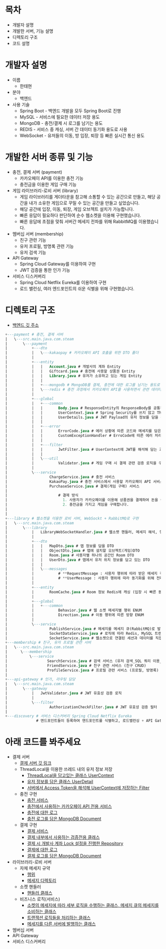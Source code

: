 # 목차
- 개발자 설명
- 개발한 서버, 기능 설명
- 디렉토리 구조
- 코드 설명
# 개발자 설명
- 이름
  - 한태현
- 분야
  - 백엔드
- 사용 기술
  - Spring Boot - 백엔드 개발을 모두 Spring Boot로 진행
  - MySQL - 서비스에 필요한 데이터 저장 용도
  - MongoDB - 충전/결제 시 로그를 남기는 용도
  - REDIS - 서비스 중 캐싱, 서버 간 데이터 동기화 용도로 사용
  - WebSocket - 유저들의 이동, 방 입장, 퇴장 등 빠른 실시간 통신 용도
# 개발한 서버 종류 및 기능
  - 충전, 결제 서버 (payment)
    - 카카오페이 API를 이용한 충전 기능
    - 충전금을 이용한 게임 구매 기능
  - 게임 라이브러리-로비 서버 (library)
    - 게임 라이브러리를 게더타운을 참고해 소통할 수 있는 공간으로 만들고, 해당 공간을 내가 소유한 게임으로 꾸밀 수 있는 공간을 만들고 싶었습니다.
    - 해당 공간에 입장, 이동, 퇴장, 게임 오브젝트 설치가 가능합니다.
    - 빠른 응답이 필요하다 판단하여 순수 웹소켓을 이용해 구현했습니다.
    - 빠른 응답에 초점을 맞춰 서버간 메세지 전파를 위해 RabbitMQ를 이용했습니다.
  - 멤버십 서버 (membership)
    - 친구 관련 기능
    - 유저 프로필, 방명록 관련 기능
    - 유저 검색 기능
  - API Gateway
    - Spring Cloud Gateway를 이용하여 구현
    - JWT 검증을 통한 인가 기능
  - 서비스 디스커버리
    - Spring Cloud Netflix Eureka를 이용하여 구현
    - 로드 밸런싱, 여러 엔드포인트의 쉬운 식별을 위해 구현했습니다.
# 디렉토리 구조 
- [백엔드 깃 주소](https://github.com/STOVE-Milk/steam-clone/tree/develop/src/backend)
  
``` sql
+---payment # 충전, 결제 서버
|   \---src.main.java.com.steam
|       \---payment
|           +---dto
|           |   \---kakaopay # 카카오페이 API 호출을 위한 DTO 폴더
|           |
|           +---entity
|           |   |   Account.java # 개발사의 계좌 Entity
|           |   |   Giftcard.java # 충전에 사용할 상품권 Entity
|           |   |   Library.java # 유저가 소유하고 있는 게임 Entity
|           |   |
|           |   +---mongodb # MongoDB를 결제, 충전에 대한 로그를 남기는 용도로 사용
|           |   \---redis # 충전 과정에서 카카오페이 API를 사용하면서 관련 데이터를 임시 저장용으로 사용
|           |
|           +---global
|           |   +---common
|           |   |       Body.java # ResponseEntity의 ResponseBody를 공통적으로 처리하기 위한 객체 (code, message, data)
|           |   |       UserContext.java # Spring Security를 쓰지 않고 ThreadLocal에 유저 데이터(UserDetails)를 저장하기 위한 클래스
|           |   |       UserDetails.java # JWT Payload의 유저 정보를 담을 객체
|           |   |
|           |   +---error
|           |   |       ErrorCode.java # 에러 상황에 따른 코드와 메세지를 담은 Enum 객체
|           |   |       CustomExceptionHandler # ErroCode에 따른 에러 처리를 통합적으로 하기 위한 ExceptionHandler
|           |   |
|           |   +---filter
|           |   |       JwtFilter.java # UserContext에 JWT를 해석해 담는 과정을 Spring Filter로 구현
|           |   |
|           |   \---util
|           |           Validator.java # 게임 구매 시 결제 관련 검증 로직을 구현한 클래스
|           |
|           \---service
|                   ChargeService.java # 충전 서비스 
|                   KakaoPay.java # 충전 서비스에서 사용할 카카오페이 API 서비스
|                   PurchaseService.java # 결제(게임 구매) 서비스
|                       
|                       # 결제 방식 
|                         1. 사용자가 카카오페이를 이용해 상품권을 결제하여 돈을 충전합니다.
|                         2. 충전금을 가지고 게임을 구매합니다.
|
|
+---library # 웹소켓을 이용한 로비 서버, WebSockt + RabbitMQ로 구현
|   \---src.main.java.com.steam
|       \---library
|           |   LibraryWebSocketHandler.java # 웹소켓 핸들러, 메세지 해석, 행위별로 서비스 라우팅
|           |
|           +---dto
|           |   |   MapDto.java # 맵 정보를 담을 DTO
|           |   |   ObjectDto.java # 맵에 설치할 오브젝트(게임)DTO
|           |   |   Room.java # 사용자별 하나의 공간인 Room DTO
|           |   |   UserDto.java # 맵에서 유저 위치 정보를 담고 있는 DTO
|           |   |
|           |   \---messages
|           |           # **RequestMessage : 사용자 행위에 따라 받은 메세지 객체
|           |           # **UserMessage : 사용자 행위에 따라 동기화를 위해 전파할 메세지 객체
|           |
|           +---entity
|           |       RoomCache.java # Room 정보 Redis에 캐싱 (입장 시 빠른 동기화를 위해)
|           |
|           +---global
|           |   +---common
|           |           Behavior.java # 웹 소켓 메세지별 행위 ENUM
|           |           Direction.java # 이동 행위에 따른 방향 ENUM
|           |
|           \---service
|                   PublishService.java # 메세지를 메세지 큐(RabbitMQ)로 발행하는 서비스
|                   SocketDataService.java # 로직에 따라 Redis, MySQL 트랜잭션을 처리하는 서비스
|                   SocketService.java # 웹소켓으로 연결된 세션과 데이터를 직접적으로 다루는 비즈니스 로직 서비스 + 메세지 큐의 데이터 소비
+---membership # 친구, 유저 프로필 관련 서버
|   \---src.main.java.com.steam
|      \---membership
|          \---service
|                  SearchService.java # 검색 서비스 (유저 검색_SQL 쿼리 이용_UserRepository.java)
|                  FriendService.java # 친구 관련 서비스 (친구 CRUD)
|                  ProfileService.java # 프로필 관련 서비스 (프로필, 방명록)
|
+---api-gateway # 인가, 라우팅 담당
|   \---src.main.java.com.steam
|       \---gateway
|           |   JwtValidator.java # JWT 유효성 검증 로직
|           |
|           \---filter
|                   AuthorizationCheckFilter.java # JWT 유효성 검증 필터
| 
+---discovery # 서비스 디스커버리 Spring Cloud Netflix Eureka 
              # 엔드포인트들이 등록하여 엔드포인트를 식별하고, 로드밸런싱 + API Gateway에서 등록된 정보를 통해 라우팅
```

# 아래 코드를 봐주세요
- 결제 서버
  - [결제 서버 깃 링크](https://github.com/STOVE-Milk/steam-clone/tree/develop/src/backend/payment)
  - ThreadLocal을 이용한 쓰레드 내의 유저 정보 저장
    - [ThreadLocal을 담고있는 클래스 UserContext](https://github.com/STOVE-Milk/steam-clone/blob/develop/src/backend/payment/src/main/java/com/steam/payment/global/common/UserContext.java)
    - [유저 정보를 담은 클래스 UserDetail](https://github.com/STOVE-Milk/steam-clone/blob/develop/src/backend/payment/src/main/java/com/steam/payment/global/common/UserDetails.java)
    - [서버에서 Access Token을 해석해 UserContext에 저장하는 Filter](https://github.com/STOVE-Milk/steam-clone/blob/develop/src/backend/payment/src/main/java/com/steam/payment/global/filter/JwtFilter.java)
  - 충전 구현
    - [충전 서비스](https://github.com/STOVE-Milk/steam-clone/blob/develop/src/backend/payment/src/main/java/com/steam/payment/service/ChargeService.java)
    - [충전에서 사용하는 카카오페이 API 전용 서비스](https://github.com/STOVE-Milk/steam-clone/blob/develop/src/backend/payment/src/main/java/com/steam/payment/service/KakaoPay.java)
    - [충전에 대한 로그](https://github.com/STOVE-Milk/steam-clone/blob/develop/src/backend/payment/src/main/java/com/steam/payment/entity/mongodb/ChargeLog.java)
    - [충전 로그를 담은 MongoDB Document](https://github.com/STOVE-Milk/steam-clone/blob/develop/src/backend/payment/src/main/java/com/steam/payment/entity/mongodb/ChargeLogDocument.java)
  - 결제 구현
    - [결제 서비스](https://github.com/STOVE-Milk/steam-clone/blob/develop/src/backend/payment/src/main/java/com/steam/payment/service/PurchaseService.java)
    - [결제 내부에서 사용하는 검증전용 클래스](https://github.com/STOVE-Milk/steam-clone/blob/develop/src/backend/payment/src/main/java/com/steam/payment/global/util/Validator.java)
    - [결제 시 개발사 계좌 Lock 설정을 진행한 Repository](https://github.com/STOVE-Milk/steam-clone/blob/develop/src/backend/payment/src/main/java/com/steam/payment/repository/AccountRepository.java)
    - [결제에 대한 로그](https://github.com/STOVE-Milk/steam-clone/blob/develop/src/backend/payment/src/main/java/com/steam/payment/entity/mongodb/PurchaseLog.java)
    - [결제 로그를 담은 MongoDB Document](https://github.com/STOVE-Milk/steam-clone/blob/develop/src/backend/payment/src/main/java/com/steam/payment/entity/mongodb/PurchaseLogDocument.java)
- 라이브러리-로비 서버
  - 자체 메세지 규약
    - [행위](https://github.com/STOVE-Milk/steam-clone/blob/develop/src/backend/library/src/main/java/com/steam/library/global/common/Behavior.java)
    - [메세지 디렉토리](https://github.com/STOVE-Milk/steam-clone/tree/develop/src/backend/library/src/main/java/com/steam/library/dto/messages)
  - 소켓 핸들러
    - [핸들러 클래스](https://github.com/STOVE-Milk/steam-clone/blob/develop/src/backend/library/src/main/java/com/steam/library/service/SocketService.java)
  - 비즈니스 로직(서비스)
    - [소켓의 메세지에 따라 세부 로직을 수행하는 클래스, 메세지 큐의 메세지를 소비하는 클래스]()
    - [트랜잭션 로직들을 처리하는 클래스](https://github.com/STOVE-Milk/steam-clone/blob/develop/src/backend/library/src/main/java/com/steam/library/service/SocketDataService.java)
    - [메세지를 다른 서버에 발행하는 클래스](https://github.com/STOVE-Milk/steam-clone/blob/develop/src/backend/library/src/main/java/com/steam/library/service/PublishService.java)
- 멤버십 서버
- API Gateway
- 서비스 디스커버리
